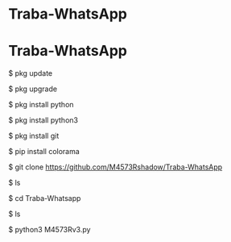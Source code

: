 # Traba-WhatsApp
# Traba-WhatsApp

$ pkg update 

$ pkg upgrade

$ pkg install python

$ pkg install python3

$ pkg install git

$ pip install colorama 

$ git clone https://github.com/M4573Rshadow/Traba-WhatsApp

$ ls

$ cd Traba-Whatsapp

$ ls

$ python3 M4573Rv3.py
